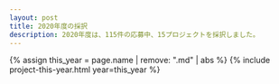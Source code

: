 ```yaml
---
layout: post
title: 2020年度の採択
description: 2020年度は、115件の応募中、15プロジェクトを採択しました。
---
```


{% assign this_year = page.name | remove: ".md" | abs %}
{% include project-this-year.html year=this_year %}
